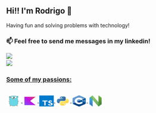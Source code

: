 ## Hi!! I'm Rodrigo 🙂
 Having fun and solving problems with technology!

 ### 📫 Feel free to send me messages in my linkedin!
 
 <div> 
  <a href="https://www.linkedin.com/in/rodrigo-f-schaer" target="_blank"><img src="https://img.shields.io/badge/-LinkedIn-%230077B5?style=for-the-badge&logo=linkedin&logoColor=white" target="_blank"></a> 
</div>

 <div>
  <a href="https://www.linkedin.com/in/rodrigo-f-schaer/">
  <img height="180em" src="https://github-readme-stats.vercel.app/api/top-langs/?username=rodrigoschaer&layout=compact&langs_count=7&theme=prussian"/>
</div>

 ### Some of my passions:
<div style="display: inline_block"><br>
 <img align="center" alt="Go icon" height="30" width="40" src="https://raw.githubusercontent.com/devicons/devicon/master/icons/go/go-original.svg">
 <img align="center" alt="Kotlin icon" height="30" width="40" src="https://raw.githubusercontent.com/devicons/devicon/master/icons/kotlin/kotlin-original.svg">
 <img align="center" alt="Ts icon" height="30" width="40" src="https://raw.githubusercontent.com/devicons/devicon/master/icons/typescript/typescript-plain.svg">
 <img align="center" alt="Python icon" height="30" width="40" src="https://raw.githubusercontent.com/devicons/devicon/master/icons/python/python-original.svg">
 <img align="center" alt="C++ icon" height="30" width="40" src="https://raw.githubusercontent.com/devicons/devicon/master/icons/cplusplus/cplusplus-original.svg">
 <img align="center" alt="NVim icon" height="30" width="40" src="https://raw.githubusercontent.com/devicons/devicon/master/icons/neovim/neovim-original.svg">
</div>
